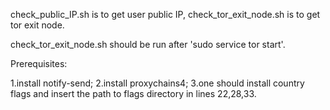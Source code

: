 check_public_IP.sh is to get user public IP, check_tor_exit_node.sh is to get tor exit node.

check_tor_exit_node.sh should be run after 'sudo service tor start'.

Prerequisites:

1.install notify-send;
2.install proxychains4;
3.one should install country flags and insert the path to flags directory in lines 22,28,33.
